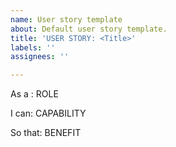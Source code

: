```yaml
---
name: User story template
about: Default user story template.
title: 'USER STORY: <Title>'
labels: ''
assignees: ''

---
```


As a : ROLE

I can: CAPABILITY

So that: BENEFIT
